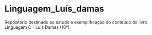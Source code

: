 # Linguagem_Luís_damas
Repositório destinado ao estudo e exemplificação do conteúdo do livro Linguagem C - Luís Damas (10ª)
